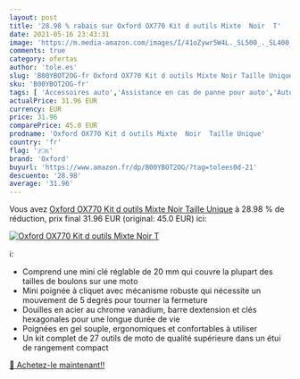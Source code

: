 ```yaml
---
layout: post
title: '28.98 % rabais sur Oxford OX770 Kit d outils Mixte  Noir  T'
date: 2021-05-16 23:43:31
image: 'https://m.media-amazon.com/images/I/41oZywr5W4L._SL500_._SL400_.jpg'
comments: true
category: ofertas
author: 'tole.es'
slug: 'B00YBOT2OG-fr Oxford OX770 Kit d outils Mixte Noir Taille Unique'
sku: 'B00YBOT2OG-fr'
tags: [ 'Accessoires auto','Assistance en cas de panne pour auto','Auto et Moto','Auto et moto','Kits durgence pour auto','oxford', ]
actualPrice: 31.96 EUR
currency: EUR
price: 31.96
comparePrice: 45.0 EUR
prodname: 'Oxford OX770 Kit d outils Mixte  Noir  Taille Unique'
country: 'fr'
flag: '🇫🇷'
brand: 'Oxford'
buyurl: 'https://www.amazon.fr/dp/B00YBOT2OG/?tag=tolees0d-21'
descuento: '28.98'
average: '31.96'
---
```


Vous avez [Oxford OX770 Kit d outils Mixte  Noir  Taille Unique](https://www.amazon.fr/dp/B00YBOT2OG/?tag=tolees0d-21)  à  28.98 % de réduction, prix final  31.96 EUR (original: 45.0 EUR) ici:

[![Oxford OX770 Kit d outils Mixte  Noir  T](https://m.media-amazon.com/images/I/41oZywr5W4L._SL500_._SL400_.jpg)](https://www.amazon.fr/dp/B00YBOT2OG/?tag=tolees0d-21)

ℹ️:

- Comprend une mini clé réglable de 20 mm qui couvre la plupart des tailles de boulons sur une moto
- Mini poignée à cliquet avec mécanisme robuste qui nécessite un mouvement de 5 degrés pour tourner la fermeture
- Douilles en acier au chrome vanadium, barre dextension et clés hexagonales pour une longue durée de vie
- Poignées en gel souple, ergonomiques et confortables à utiliser
- Un kit complet de 27 outils de moto de qualité supérieure dans un étui de rangement compact

[🛒 Achetez-le maintenant!!](https://www.amazon.fr/dp/B00YBOT2OG/?tag=tolees0d-21)
